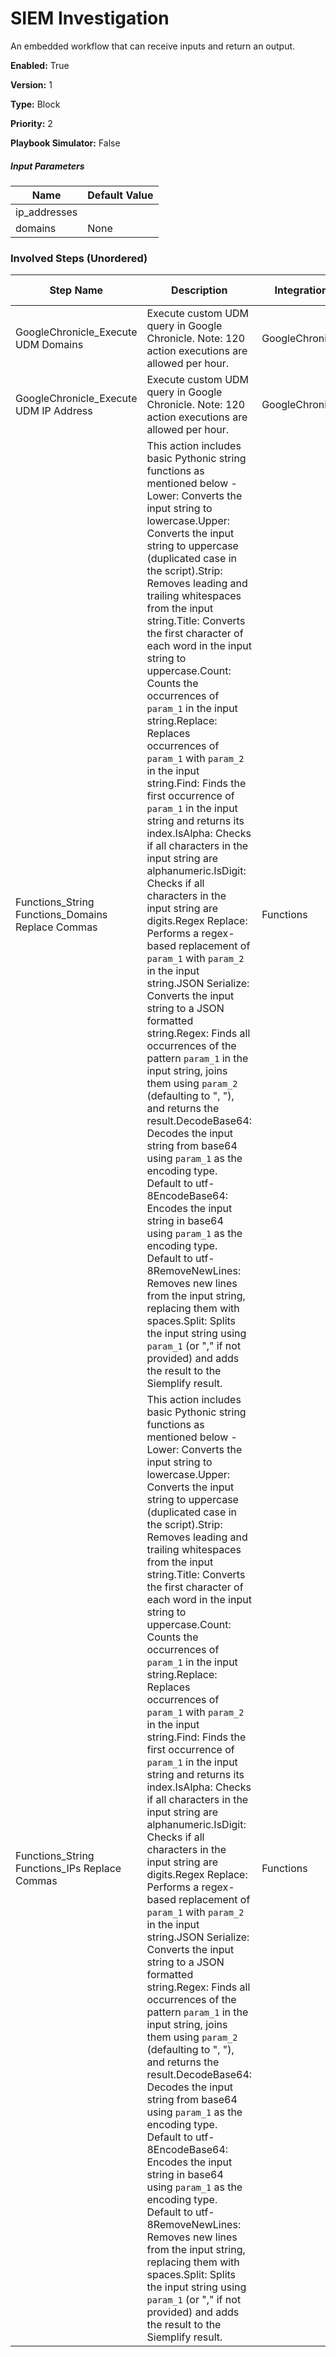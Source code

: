 # SIEM Investigation
An embedded workflow that can receive inputs and return an output.



**Enabled:** True

**Version:** 1

**Type:** Block

**Priority:** 2

**Playbook Simulator:** False


##### Input Parameters
|Name|Default Value|
|----|-------------|
|ip_addresses||
|domains|None|


### Involved Steps (Unordered)
|Step Name|Description|Integration|Original Action|
|---------|-----------|-----------|---------------|
|GoogleChronicle_Execute UDM Domains|Execute custom UDM query in Google Chronicle. Note: 120 action executions are allowed per hour.|GoogleChronicle|Execute UDM Query|
|GoogleChronicle_Execute UDM IP Address|Execute custom UDM query in Google Chronicle. Note: 120 action executions are allowed per hour.|GoogleChronicle|Execute UDM Query|
|Functions_String Functions_Domains Replace Commas|This action includes basic Pythonic string functions as mentioned below - Lower: Converts the input string to lowercase.Upper: Converts the input string to uppercase (duplicated case in the script).Strip: Removes leading and trailing whitespaces from the input string.Title: Converts the first character of each word in the input string to uppercase.Count: Counts the occurrences of `param_1` in the input string.Replace: Replaces occurrences of `param_1` with `param_2` in the input string.Find: Finds the first occurrence of `param_1` in the input string and returns its index.IsAlpha: Checks if all characters in the input string are alphanumeric.IsDigit: Checks if all characters in the input string are digits.Regex Replace: Performs a regex-based replacement of `param_1` with `param_2` in the input string.JSON Serialize: Converts the input string to a JSON formatted string.Regex: Finds all occurrences of the pattern `param_1` in the input string, joins them using `param_2` (defaulting to ", "), and returns the result.DecodeBase64: Decodes the input string from base64 using `param_1` as the encoding type. Default to utf-8EncodeBase64: Encodes the input string in base64 using `param_1` as the encoding type. Default to utf-8RemoveNewLines: Removes new lines from the input string, replacing them with spaces.Split: Splits the input string using `param_1` (or "," if not provided) and adds the result to the Siemplify result.|Functions|String Functions|
|Functions_String Functions_IPs Replace Commas|This action includes basic Pythonic string functions as mentioned below - Lower: Converts the input string to lowercase.Upper: Converts the input string to uppercase (duplicated case in the script).Strip: Removes leading and trailing whitespaces from the input string.Title: Converts the first character of each word in the input string to uppercase.Count: Counts the occurrences of `param_1` in the input string.Replace: Replaces occurrences of `param_1` with `param_2` in the input string.Find: Finds the first occurrence of `param_1` in the input string and returns its index.IsAlpha: Checks if all characters in the input string are alphanumeric.IsDigit: Checks if all characters in the input string are digits.Regex Replace: Performs a regex-based replacement of `param_1` with `param_2` in the input string.JSON Serialize: Converts the input string to a JSON formatted string.Regex: Finds all occurrences of the pattern `param_1` in the input string, joins them using `param_2` (defaulting to ", "), and returns the result.DecodeBase64: Decodes the input string from base64 using `param_1` as the encoding type. Default to utf-8EncodeBase64: Encodes the input string in base64 using `param_1` as the encoding type. Default to utf-8RemoveNewLines: Removes new lines from the input string, replacing them with spaces.Split: Splits the input string using `param_1` (or "," if not provided) and adds the result to the Siemplify result.|Functions|String Functions|

